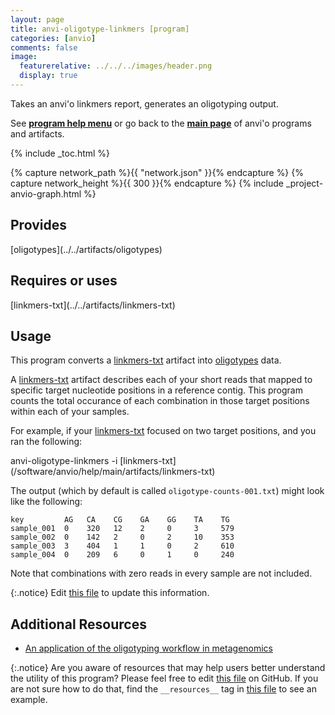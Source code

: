 ```yaml
---
layout: page
title: anvi-oligotype-linkmers [program]
categories: [anvio]
comments: false
image:
  featurerelative: ../../../images/header.png
  display: true
---
```


Takes an anvi&#39;o linkmers report, generates an oligotyping output.

See **[program help menu](../../../vignette#anvi-oligotype-linkmers)** or go back to the **[main page](../../)** of anvi'o programs and artifacts.


{% include _toc.html %}
<div id="svg" class="subnetwork"></div>
{% capture network_path %}{{ "network.json" }}{% endcapture %}
{% capture network_height %}{{ 300 }}{% endcapture %}
{% include _project-anvio-graph.html %}


## Provides

<p style="text-align: left" markdown="1"><span class="artifact-p">[oligotypes](../../artifacts/oligotypes)</span></p>

## Requires or uses

<p style="text-align: left" markdown="1"><span class="artifact-r">[linkmers-txt](../../artifacts/linkmers-txt)</span></p>

## Usage


This program converts a <span class="artifact-n">[linkmers-txt](/software/anvio/help/main/artifacts/linkmers-txt)</span> artifact into <span class="artifact-n">[oligotypes](/software/anvio/help/main/artifacts/oligotypes)</span> data.

A <span class="artifact-n">[linkmers-txt](/software/anvio/help/main/artifacts/linkmers-txt)</span> artifact describes each of your short reads that mapped to specific target nucleotide positions in a reference contig. This program counts the total occurance of each combination in those target positions within each of your samples. 

For example, if your <span class="artifact-n">[linkmers-txt](/software/anvio/help/main/artifacts/linkmers-txt)</span> focused on two target positions, and you ran the following:

<div class="codeblock" markdown="1">
anvi&#45;oligotype&#45;linkmers &#45;i <span class="artifact&#45;n">[linkmers&#45;txt](/software/anvio/help/main/artifacts/linkmers&#45;txt)</span> 
</div>

The output (which by default is called `oligotype-counts-001.txt`) might look like the following:

    key         AG   CA    CG    GA    GG    TA    TG   
    sample_001  0    320   12    2     0     3     579    
    sample_002  0    142   2     0     2     10    353  
    sample_003  3    404   1     1     0     2     610   
    sample_004  0    209   6     0     1     0     240

Note that combinations with zero reads in every sample are not included. 


{:.notice}
Edit [this file](https://github.com/merenlab/anvio/tree/master/anvio/docs/programs/anvi-oligotype-linkmers.md) to update this information.


## Additional Resources


* [An application of the oligotyping workflow in metagenomics](https://merenlab.org/2015/12/09/musings-over-commamox/#an-application-of-oligotyping-in-the-metagenomic-context-oligotyping-amoc)


{:.notice}
Are you aware of resources that may help users better understand the utility of this program? Please feel free to edit [this file](https://github.com/merenlab/anvio/tree/master/bin/anvi-oligotype-linkmers) on GitHub. If you are not sure how to do that, find the `__resources__` tag in [this file](https://github.com/merenlab/anvio/blob/master/bin/anvi-interactive) to see an example.
